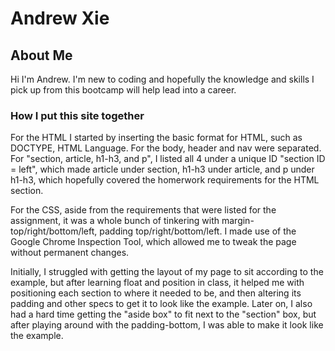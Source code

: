 # Andrew Xie

## About Me

Hi I'm Andrew. I'm new to coding and hopefully the knowledge and skills I pick up from this bootcamp will help lead into a career. 

### How I put this site together

For the HTML I started by inserting the basic format for HTML, such as DOCTYPE, HTML Language. For the body, header and nav were separated. For "section, article, h1-h3, and p", I listed all 4 under a unique ID "section ID = left", which made article under section, h1-h3 under article, and p under h1-h3, which hopefully covered the homerwork requirements for the HTML section.

For the CSS, aside from the requirements that were listed for the assignment, it was a whole bunch of tinkering with margin-top/right/bottom/left, padding top/right/bottom/left. I made use of the Google Chrome Inspection Tool, which allowed me to tweak the page without permanent changes.

Initially, I struggled with getting the layout of my page to sit according to the example, but after learning float and position in class, it helped me with positioning each section to where it needed to be, and then altering its padding and other specs to get it to look like the example. Later on, I also had a hard time getting the "aside box" to fit next to the "section" box, but after playing around with the padding-bottom, I was able to make it look like the example.